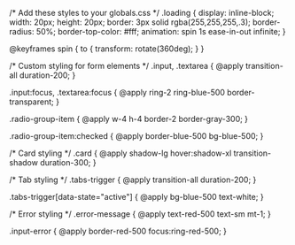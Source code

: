 /* Add these styles to your globals.css */
.loading {
  display: inline-block;
  width: 20px;
  height: 20px;
  border: 3px solid rgba(255,255,255,.3);
  border-radius: 50%;
  border-top-color: #fff;
  animation: spin 1s ease-in-out infinite;
}

@keyframes spin {
  to { transform: rotate(360deg); }
}

/* Custom styling for form elements */
.input, .textarea {
  @apply transition-all duration-200;
}

.input:focus, .textarea:focus {
  @apply ring-2 ring-blue-500 border-transparent;
}

.radio-group-item {
  @apply w-4 h-4 border-2 border-gray-300;
}

.radio-group-item:checked {
  @apply border-blue-500 bg-blue-500;
}

/* Card styling */
.card {
  @apply shadow-lg hover:shadow-xl transition-shadow duration-300;
}

/* Tab styling */
.tabs-trigger {
  @apply transition-all duration-200;
}

.tabs-trigger[data-state="active"] {
  @apply bg-blue-500 text-white;
}

/* Error styling */
.error-message {
  @apply text-red-500 text-sm mt-1;
}

.input-error {
  @apply border-red-500 focus:ring-red-500;
}
